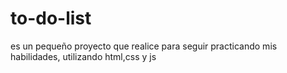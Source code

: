 # to-do-list

es un pequeño proyecto que realice para seguir practicando mis habilidades, utilizando html,css y js
